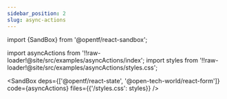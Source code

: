 ```yaml
---
sidebar_position: 2
slug: async-actions
---
```


import {SandBox} from '@opentf/react-sandbox';

import asyncActions from '!!raw-loader!@site/src/examples/asyncActions/index';
import styles from '!!raw-loader!@site/src/examples/asyncActions/styles.css';

<SandBox deps={['@opentf/react-state', '@open-tech-world/react-form']} code={asyncActions} files={{'/styles.css': styles}} />
